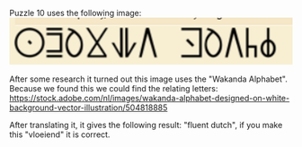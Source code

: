 Puzzle 10 uses the following image: 
![img/puzzle10.png](img/puzzle10.png)

After some research it turned out this image uses the "Wakanda Alphabet".
Because we found this we could find the relating letters:
https://stock.adobe.com/nl/images/wakanda-alphabet-designed-on-white-background-vector-illustration/504818885

After translating it, it gives the following result: "fluent dutch", if you make this "vloeiend" it is correct.